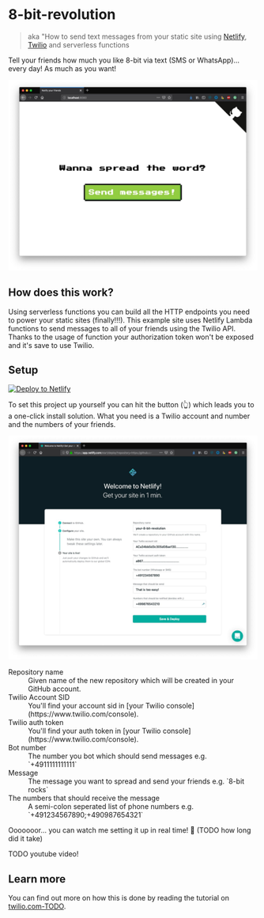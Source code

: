 # 8-bit-revolution

> aka "How to send text messages from your static site using [Netlify](https://www.netlify.com/), [Twilio](https://www.twilio.com/) and serverless functions

Tell your friends how much you like 8-bit via text (SMS or WhatsApp)... every day! As much as you want!

![Website of 8-bit-revolution including "spread the word" and a "send messages button](./screenshot.jpg)

## How does this work?

Using serverless functions you can build all the HTTP endpoints you need to power your static sites (finally!!!). This example site uses Netlify Lambda functions to send messages to all of your friends using the Twilio API. Thanks to the usage of function your authorization token won't be exposed and it's save to use Twilio.

## Setup

[![Deploy to Netlify](https://www.netlify.com/img/deploy/button.svg)](https://app.netlify.com/start/deploy?repository=https://github.com/stefanjudis/8-bit-revolution)

To set this project up yourself you can hit the button (👆) which leads you to a one-click install solution. What you need is a Twilio account and number and the numbers of your friends.

![Netlify setup dialog](./setup.jpg)

<dl>
  <dt>Repository name</dt>
  <dd>Given name of the new repository which will be created in your GitHub account. </dd>

  <dt>Twilio Account SID</dt>
  <dd>You'll find your account sid in [your Twilio console](https://www.twilio.com/console).</dd>

  <dt>Twilio auth token</dt>
  <dd>You'll find your auth token in [your Twilio console](https://www.twilio.com/console).</dd>

  <dt>Bot number</dt>
  <dd>The number you bot which should send messages e.g. `+4911111111111`</dd>

  <dt>Message</dt>
  <dd>The message you want to spread and send your friends e.g. `8-bit rocks`</dd>

  <dt>The numbers that should receive the message</dt>
  <dd>A semi-colon seperated list of phone numbers e.g. `+491234567890;+490987654321`</dd>
</dl>

Ooooooor... you can watch me setting it up in real time! 🙈 (TODO how long did it take)

TODO youtube video!

## Learn more

You can find out more on how this is done by reading the tutorial on [twilio.com-TODO](...).
